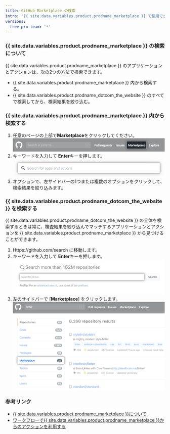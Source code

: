 ```yaml
---
title: GitHub Marketplace の検索
intro: '{{ site.data.variables.product.prodname_marketplace }} で使用できるアプリケーションとアクションを検索できます。'
versions:
  free-pro-team: '*'
---
```


### {{ site.data.variables.product.prodname_marketplace }} の検索について

{{ site.data.variables.product.prodname_marketplace }} のアプリケーションとアクションは、次の2つの方法で検索できます。

- {{ site.data.variables.product.prodname_marketplace }} 内から検索する。
- {{ site.data.variables.product.prodname_dotcom_the_website }} のすべてで検索してから、検索結果を絞り込む。

### {{ site.data.variables.product.prodname_marketplace }} 内から検索する

1. 任意のページの上部で**Marketplace**をクリックしてください。 ![Marketplace リンク](/assets/images/help/search/marketplace-link.png)
2. キーワードを入力して **Enter**キーを押します。 ![{{ site.data.variables.product.prodname_marketplace }} で文法チェッカーを検索する](/assets/images/help/search/marketplace-apps-and-actions-search-field.png)
3. オプションで、左サイドバーの1つまたは複数のオプションをクリックして、検索結果を絞り込みます。

### {{ site.data.variables.product.prodname_dotcom_the_website }} を検索する

{{ site.data.variables.product.prodname_dotcom_the_website }} の全体を検索するときは常に、検査結果を絞り込んでマッチするアプリケーションとアクションを {{ site.data.variables.product.prodname_marketplace }} から見つけることができます。

1. Https://github.com/search に移動します。
2. キーワードを入力して **Enter**キーを押します。 ![検索フィールド](/assets/images/help/search/search-field.png)
3. 左のサイドバーで [**Marketplace**] をクリックします。 ![文法チェッカーの検索結果で、Marketplaceのサイドメニューオプションがハイライトされている](/assets/images/help/search/marketplace-left-side-navigation.png)

### 参考リンク

- [{{ site.data.variables.product.prodname_marketplace }}について](/github/customizing-your-github-workflow/about-github-marketplace)
- [ワークフローで{{ site.data.variables.product.prodname_marketplace }}からのアクションを利用する](/actions/automating-your-workflow-with-github-actions/using-actions-from-github-marketplace-in-your-workflow)
